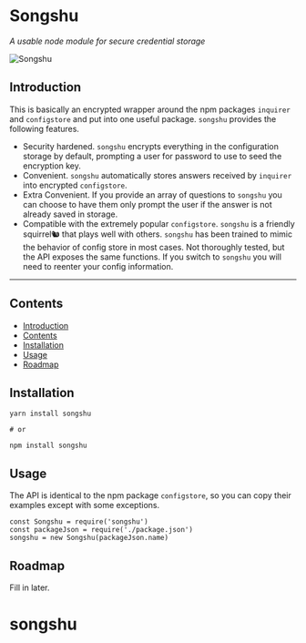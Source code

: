 # Songshu

_A usable node module for secure credential storage_

![Songshu](https://raw.githubusercontent.com/mithrayls/songshu/master/squirrel_small.png)

## Introduction

This is basically an encrypted wrapper around the npm packages `inquirer` and `configstore` and put into one useful package. `songshu` provides the following features.

-   Security hardened. `songshu` encrypts everything in the configuration storage by default, prompting a user for password to use to seed the encryption key.
-   Convenient. `songshu` automatically stores answers received by `inquirer` into encrypted `configstore`.
-   Extra Convenient. If you provide an array of questions to `songshu` you can choose to have them only prompt the user if the answer is not already saved in storage.
-   Compatible with the extremely popular `configstore`. `songshu` is a friendly squirrel🐿️ that plays well with others. `songshu` has been trained to mimic the behavior of config store in most cases. Not thoroughly tested, but the API exposes the same functions. If you switch to `songshu` you will need to reenter your config information.

---

## Contents

-   [Introduction](#introduction)
-   [Contents](#contents)
-   [Installation](#installation)
-   [Usage](#usage)
-   [Roadmap](#roadmap)

## Installation

```shell
yarn install songshu

# or

npm install songshu
```

## Usage

The API is identical to the npm package `configstore`, so you can copy their examples except with some exceptions.

```
const Songshu = require('songshu')
const packageJson = require('./package.json')
songshu = new Songshu(packageJson.name)
```

## Roadmap

Fill in later.

# songshu

